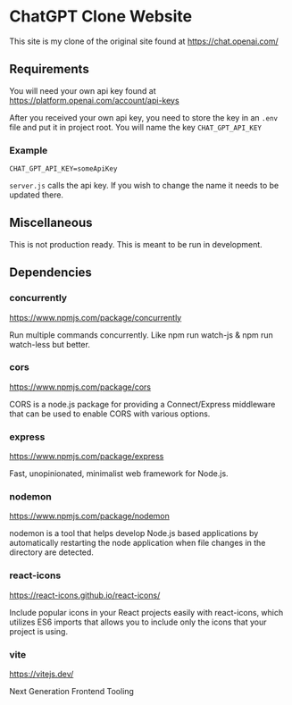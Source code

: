 # ChatGPT Clone Website

This site is my clone of the original site found at <https://chat.openai.com/>

## Requirements

You will need your own api key found at <https://platform.openai.com/account/api-keys>

After you received your own api key, you need to store the key in an `.env` file and put it in project root. You will name the key `CHAT_GPT_API_KEY`

### Example

`CHAT_GPT_API_KEY=someApiKey`

`server.js` calls the api key. If you wish to change the name it needs to be updated there.

## Miscellaneous

This is not production ready. This is meant to be run in development.

## Dependencies

### concurrently

<https://www.npmjs.com/package/concurrently>

Run multiple commands concurrently. Like npm run watch-js & npm run watch-less but better.

### cors

<https://www.npmjs.com/package/cors>

CORS is a node.js package for providing a Connect/Express middleware that can be used to enable CORS with various options.

### express

<https://www.npmjs.com/package/express>

Fast, unopinionated, minimalist web framework for Node.js.

### nodemon

<https://www.npmjs.com/package/nodemon>

nodemon is a tool that helps develop Node.js based applications by automatically restarting the node application when file changes in the directory are detected.

### react-icons

<https://react-icons.github.io/react-icons/>

Include popular icons in your React projects easily with react-icons, which utilizes ES6 imports that allows you to include only the icons that your project is using.

### vite

<https://vitejs.dev/>

Next Generation Frontend Tooling
